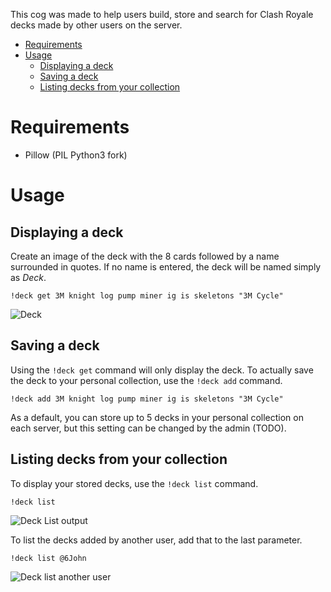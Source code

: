 This cog was made to help users build, store and search for Clash Royale decks made by other users on the server.

  * [Requirements](#requirements)
  * [Usage](#usage)
    * [Displaying a deck](#displaying-a-deck)
    * [Saving a deck](#saving-a-deck)
    * [Listing decks from your collection](#listing-decks-from-your-collection)

    

# Requirements
* Pillow (PIL Python3 fork)

# Usage

## Displaying a deck
Create an image of the deck with the 8 cards followed by a name surrounded in quotes. If no name is entered, the deck will be named simply as *Deck*.

`!deck get 3M knight log pump miner ig is skeletons "3M Cycle"`

![Deck](https://github.com/smlbiobot/SML-Cogs/blob/master/wiki/img/deck/deck-thr-kni-the-eli-min-ice-ice-ske.png)

## Saving a deck
Using the `!deck get` command will only display the deck. To actually save the deck to your personal collection, use the `!deck add` command.

`!deck add 3M knight log pump miner ig is skeletons "3M Cycle"`

As a default, you can store up to 5 decks in your personal collection on each server, but this setting can be changed by the admin (TODO).

## Listing decks from your collection
To display your stored decks, use the `!deck list` command.

`!deck list`

![Deck List output](https://github.com/smlbiobot/SML-Cogs/blob/master/wiki/img/deck/deck-list-sml.png)

To list the decks added by another user, add that to the last parameter.

`!deck list @6John`

![Deck list another user](https://github.com/smlbiobot/SML-Cogs/blob/master/wiki/img/deck/deck-list-6john.png)



